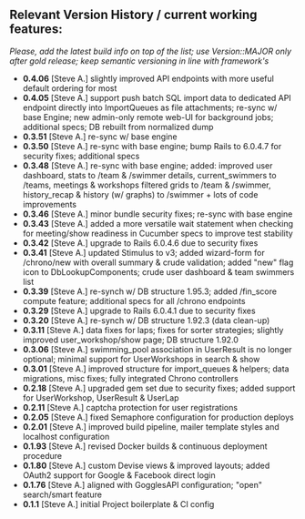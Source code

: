 ## Relevant Version History / current working features:

_Please, add the latest build info on top of the list; use Version::MAJOR only after gold release; keep semantic versioning in line with framework's_

- **0.4.06** [Steve A.] slightly improved API endpoints with more useful default ordering for most
- **0.4.05** [Steve A.] support push batch SQL import data to dedicated API endpoint directly into ImportQueues as file attachments; re-sync w/ base Engine; new admin-only remote web-UI for background jobs; additional specs; DB rebuilt from normalized dump
- **0.3.51** [Steve A.] re-sync w/ base engine
- **0.3.50** [Steve A.] re-sync with base engine; bump Rails to 6.0.4.7 for security fixes; additional specs
- **0.3.48** [Steve A.] re-sync with base engine; added: improved user dashboard, stats to /team & /swimmer details, current_swimmers to /teams, meetings & workshops filtered grids to /team & /swimmer, history_recap & history (w/ graphs) to /swimmer + lots of code improvements
- **0.3.46** [Steve A.] minor bundle security fixes; re-sync with base engine
- **0.3.43** [Steve A.] added a more versatile wait statement when checking for meeting/show readiness in Cucumber specs to improve test stability
- **0.3.42** [Steve A.] upgrade to Rails 6.0.4.6 due to security fixes
- **0.3.41** [Steve A.] updated Stimulus to v3; added wizard-form for /chrono/new with overall summary & crude validation; added "new" flag icon to DbLookupComponents; crude user dashboard & team swimmers list
- **0.3.39** [Steve A.] re-synch w/ DB structure 1.95.3; added /fin_score compute feature; additional specs for all /chrono endpoints
- **0.3.29** [Steve A.] upgrade to Rails 6.0.4.1 due to security fixes
- **0.3.20** [Steve A.] re-synch w/ DB structure 1.92.3 (data clean-up)
- **0.3.11** [Steve A.] data fixes for laps; fixes for sorter strategies; slightly improved user_workshop/show page; DB structure 1.92.0
- **0.3.06** [Steve A.] swimming_pool association in UserResult is no longer optional; minimal support for UserWorkshops in search & show
- **0.3.01** [Steve A.] improved structure for import_queues & helpers; data migrations, misc fixes; fully integrated Chrono controllers
- **0.2.18** [Steve A.] upgraded gem set due to security fixes; added support for UserWorkshop, UserResult & UserLap
- **0.2.11** [Steve A.] captcha protection for user registrations
- **0.2.05** [Steve A.] fixed Semaphore configuration for production deploys
- **0.2.01** [Steve A.] improved build pipeline, mailer template styles and localhost configuration
- **0.1.93** [Steve A.] revised Docker builds & continuous deployment procedure
- **0.1.80** [Steve A.] custom Devise views & improved layouts; added OAuth2 support for Google & Facebook direct login
- **0.1.76** [Steve A.] aligned with GogglesAPI configuration; "open" search/smart feature
- **0.1.1** [Steve A.] initial Project boilerplate & CI config
